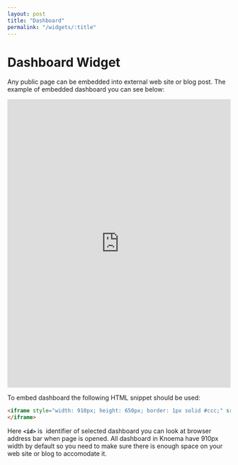 ```yaml
---
layout: post
title: "Dashboard"
permalink: "/widgets/:title"
---
```


# Dashboard Widget

Any public page can be embedded into external web site or blog post. The example of embedded dashboard you can see below:

<iframe src="https://knoema.com/resource/embed/iffaekg" frameborder="0" scrolling="no" style="height: 650px; width: 100%;"></iframe>

To embed dashboard the following HTML snippet should be used:

```html
<iframe style="width: 910px; height: 650px; border: 1px solid #ccc;" src="/resource/embed/<id>" frameborder="0" scrolling="no">
</iframe>
```

Here **`<id>`** is  identifier of selected dashboard you can look at browser address bar when page is opened. All dashboard in Knoema have 910px width by default so you need to make sure there is enough space on your web site or blog to accomodate it. 
